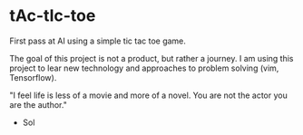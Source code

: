 # tAc-tIc-toe


First pass at AI using a simple tic tac toe game.

The goal of this project is not a product, but rather a journey.  I am using this 
project to lear new technology and approaches to problem solving (vim, 
Tensorflow). 

"I feel life is less of a movie and more of a novel.  You are not the actor you are 
the author."
- Sol




